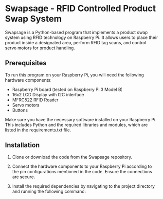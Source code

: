 # Swapsage - RFID Controlled Product Swap System

Swapsage is a Python-based program that implements a product swap system using RFID technology on Raspberry Pi. It allows users to place their product inside a designated area, perform RFID tag scans, and control servo motors for product handling.

## Prerequisites

To run this program on your Raspberry Pi, you will need the following hardware components:

- Raspberry Pi board (tested on Raspberry Pi 3 Model B)
- 16x2 LCD Display with I2C interface
- MFRC522 RFID Reader
- Servo motors
- Buttons

Make sure you have the necessary software installed on your Raspberry Pi. This includes Python and the required libraries and modules, which are listed in the requirements.txt file.

## Installation

1. Clone or download the code from the Swapsage repository.

2. Connect the hardware components to your Raspberry Pi according to the pin configurations mentioned in the code. Ensure the connections are secure.

3. Install the required dependencies by navigating to the project directory and running the following command:

